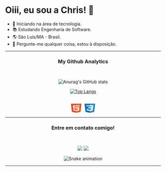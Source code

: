  <h1>Oiii, eu sou a Chris! 💙</h1>

 - 🌱 Iniciando na área de tecnologia.
 - 📚 Estudando Engenharia de Software.
 - 🌎 São Luís/MA - Brasil.
 - 💬 Pergunte-me qualquer coisa, estou à disposição.

-----------------------------------

<div align="center">
 
  <h3>My Github Analytics</h3>

  <br>
  
  ![Anurag's GitHub stats](https://github-readme-stats.vercel.app/api?username=christianagomes&theme=dark&show_icons=true&count_private=true&custom_title=Stats&line_height=27) 
  
  
  [![Top Langs](https://github-readme-stats.vercel.app/api/top-langs/?username=christianagomes&theme=dark&custom_title=Linguagens&card_width=444&layout=compact&count_private=true)](https://github.com/anuraghazra/github-readme-stats)

</div>
  
<div style="display: inline_block" align="center"><br>

 <!--   <img align="center" alt="Js" height="30" width="40" src="https://raw.githubusercontent.com/devicons/devicon/master/icons/javascript/javascript-plain.svg"> -->
  <img align="center" alt="HTML" height="30" width="40" src="https://raw.githubusercontent.com/devicons/devicon/master/icons/html5/html5-original.svg">
  <img align="center" alt="CSS" height="30" width="40" src="https://raw.githubusercontent.com/devicons/devicon/master/icons/css3/css3-original.svg">

</div>
  
-----------------------------------
 
<div align="center"> 

  <h3>Entre em contato comigo!</h3>

  <br>
 
  <a href = "mailto:christianaleticia@gmail.com"><img src="https://img.shields.io/badge/Gmail-D14836?style=for-the-badge&logo=gmail&logoColor=white" target="_blank"></a>
  <a href="https://www.linkedin.com/in/christianagomes" target="_blank"><img src="https://img.shields.io/badge/LinkedIn-0077B5?style=for-the-badge&logo=linkedin&logoColor=white" target="_blank"></a> 
 
   ![Snake animation](https://github.com/christianagomes/christianagomes/blob/output/github-contribution-grid-snake.svg)

</div>

-----------------------------------
